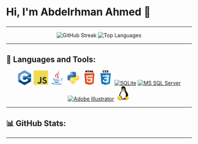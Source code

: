 <h1>Hi, I'm Abdelrhman Ahmed 👋</h1>
<h3></h3>

---

<p align="center">
  <img src="https://github-readme-streak-stats.herokuapp.com/?user=abdelrhman-ahmed1&theme=radical" alt="GitHub Streak" />
  <img src="https://github-readme-stats.vercel.app/api/top-langs?username=abdelrhman-ahmed1&show_icons=true&locale=en&layout=compact&theme=radical" alt="Top Languages" />
</p>

---

<h2>🚀 Languages and Tools:</h2>
<p align="center">
  <a href="#"><img src="https://raw.githubusercontent.com/devicons/devicon/master/icons/cplusplus/cplusplus-original.svg" alt="C++" width="40" height="40"/></a>
  <a href="#"><img src="https://raw.githubusercontent.com/devicons/devicon/master/icons/javascript/javascript-original.svg" alt="JavaScript" width="40" height="40"/></a>
  <a href="#"><img src="https://raw.githubusercontent.com/devicons/devicon/master/icons/java/java-original.svg" alt="Java" width="40" height="40"/></a>
  <a href="#"><img src="https://raw.githubusercontent.com/devicons/devicon/master/icons/python/python-original.svg" alt="Python" width="40" height="40"/></a>
  <a href="#"><img src="https://raw.githubusercontent.com/devicons/devicon/master/icons/html5/html5-original-wordmark.svg" alt="HTML5" width="40" height="40"/></a>
  <a href="#"><img src="https://raw.githubusercontent.com/devicons/devicon/master/icons/css3/css3-original-wordmark.svg" alt="CSS3" width="40" height="40"/></a>
  <a href="#"><img src="https://www.vectorlogo.zone/logos/sqlite/sqlite-icon.svg" alt="SQLite" width="40" height="40"/></a>
  <a href="#"><img src="https://www.svgrepo.com/show/303229/microsoft-sql-server-logo.svg" alt="MS SQL Server" width="40" height="40"/></a>
  <a href="#"><img src="https://www.vectorlogo.zone/logos/adobe_illustrator/adobe_illustrator-icon.svg" alt="Adobe Illustrator" width="40" height="40"/></a>
  <a href="#"><img src="https://raw.githubusercontent.com/devicons/devicon/master/icons/linux/linux-original.svg" alt="Linux" width="40" height="40"/></a>
</p>

---

<h2>📊 GitHub Stats:</h2>


---


